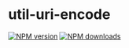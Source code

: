 # util-uri-encode

[![NPM version](https://img.shields.io/npm/v/@aws-sdk/util-uri-escape/beta.svg)](https://www.npmjs.com/package/@aws-sdk/util-uri-escape)
[![NPM downloads](https://img.shields.io/npm/dm/@aws-sdk/util-uri-escape.svg)](https://www.npmjs.com/package/@aws-sdk/util-uri-escape)
